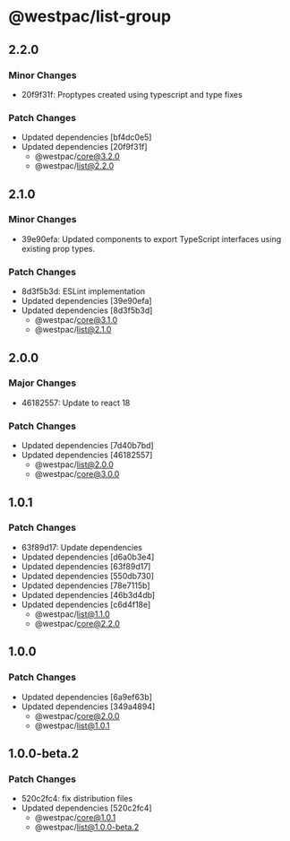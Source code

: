 # @westpac/list-group

## 2.2.0

### Minor Changes

- 20f9f31f: Proptypes created using typescript and type fixes

### Patch Changes

- Updated dependencies [bf4dc0e5]
- Updated dependencies [20f9f31f]
  - @westpac/core@3.2.0
  - @westpac/list@2.2.0

## 2.1.0

### Minor Changes

- 39e90efa: Updated components to export TypeScript interfaces using existing prop types.

### Patch Changes

- 8d3f5b3d: ESLint implementation
- Updated dependencies [39e90efa]
- Updated dependencies [8d3f5b3d]
  - @westpac/core@3.1.0
  - @westpac/list@2.1.0

## 2.0.0

### Major Changes

- 46182557: Update to react 18

### Patch Changes

- Updated dependencies [7d40b7bd]
- Updated dependencies [46182557]
  - @westpac/list@2.0.0
  - @westpac/core@3.0.0

## 1.0.1

### Patch Changes

- 63f89d17: Update dependencies
- Updated dependencies [d6a0b3e4]
- Updated dependencies [63f89d17]
- Updated dependencies [550db730]
- Updated dependencies [78e7115b]
- Updated dependencies [46b3d4db]
- Updated dependencies [c6d4f18e]
  - @westpac/list@1.1.0
  - @westpac/core@2.2.0

## 1.0.0

### Patch Changes

- Updated dependencies [6a9ef63b]
- Updated dependencies [349a4894]
  - @westpac/core@2.0.0
  - @westpac/list@1.0.1

## 1.0.0-beta.2

### Patch Changes

- 520c2fc4: fix distribution files
- Updated dependencies [520c2fc4]
  - @westpac/core@1.0.1
  - @westpac/list@1.0.0-beta.2
